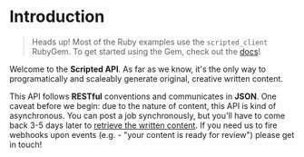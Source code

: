 # Introduction

> Heads up! Most of the Ruby examples use the `scripted_client` RubyGem. To get started using the Gem, check out the [docs](https://github.com/Scripted/ScriptedClient)!

Welcome to the **Scripted API**. As far as we know, it's the only way to programatically and scaleably generate original, creative written content.

This API follows **RESTful** conventions and communicates in **JSON**. One caveat before we begin: due to the nature of content, this API is kind of asynchronous. You can post a job synchronously, but you'll have to come back 3-5 days later to [retrieve the written content](#get-a-job-39-s-html-contents). If you need us to fire webhooks upon events (e.g. - "your content is ready for review") please get in touch!
